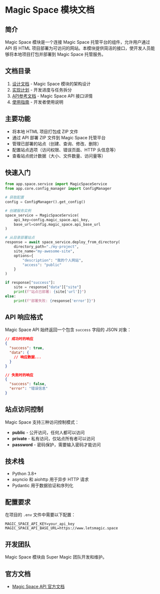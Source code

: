 # Magic Space 模块文档

## 简介

Magic Space 模块是一个连接 Magic Space 托管平台的组件，允许用户通过 API 将 HTML 项目部署为可访问的网站。本模块提供简洁的接口，使开发人员能够将本地项目打包并部署到 Magic Space 托管服务。

## 文档目录

1. [设计文档](./design.md) - Magic Space 模块的架构设计
2. [实现计划](./todo.md) - 开发进度与任务拆分
3. [API参考文档](./api_reference.md) - Magic Space API 接口详情
4. [使用指南](./usage_guide.md) - 开发者使用说明

## 主要功能

- 将本地 HTML 项目打包成 ZIP 文件
- 通过 API 部署 ZIP 文件到 Magic Space 托管平台
- 管理已部署的站点（创建、查询、修改、删除）
- 配置站点选项（访问权限、错误页面、HTTP 头信息等）
- 查看站点统计数据（大小、文件数量、访问量等）

## 快速入门

```python
from app.space.service import MagicSpaceService
from app.core.config_manager import ConfigManager

# 获取配置
config = ConfigManager().get_config()

# 创建服务实例
space_service = MagicSpaceService(
    api_key=config.magic_space.api_key,
    base_url=config.magic_space.api_base_url
)

# 从目录部署站点
response = await space_service.deploy_from_directory(
    directory_path="./my-project",
    site_name="my-awesome-site",
    options={
        "description": "我的个人网站",
        "access": "public"
    }
)

if response["success"]:
    site = response["data"]["site"]
    print(f"站点已部署: {site['url']}")
else:
    print(f"部署失败: {response['error']}")
```

## API 响应格式

Magic Space API 始终返回一个包含 `success` 字段的 JSON 对象：

```json
// 成功时的响应
{
  "success": true,
  "data": {
    // 响应数据...
  }
}

// 失败时的响应
{
  "success": false,
  "error": "错误信息"
}
```

## 站点访问控制

Magic Space 支持三种访问控制模式：

- **public** - 公开访问，任何人都可以访问
- **private** - 私有访问，仅站点所有者可以访问
- **password** - 密码保护，需要输入密码才能访问

## 技术栈

- Python 3.8+
- asyncio 和 aiohttp 用于异步 HTTP 请求
- Pydantic 用于数据验证和序列化

## 配置要求

在项目的 `.env` 文件中需要以下配置：

```
MAGIC_SPACE_API_KEY=your_api_key
MAGIC_SPACE_API_BASE_URL=https://www.letsmagic.space
```

## 开发团队

Magic Space 模块由 Super Magic 团队开发和维护。

## 官方文档

- [Magic Space API 官方文档](https://www.letsmagic.space/api-docs/json) 